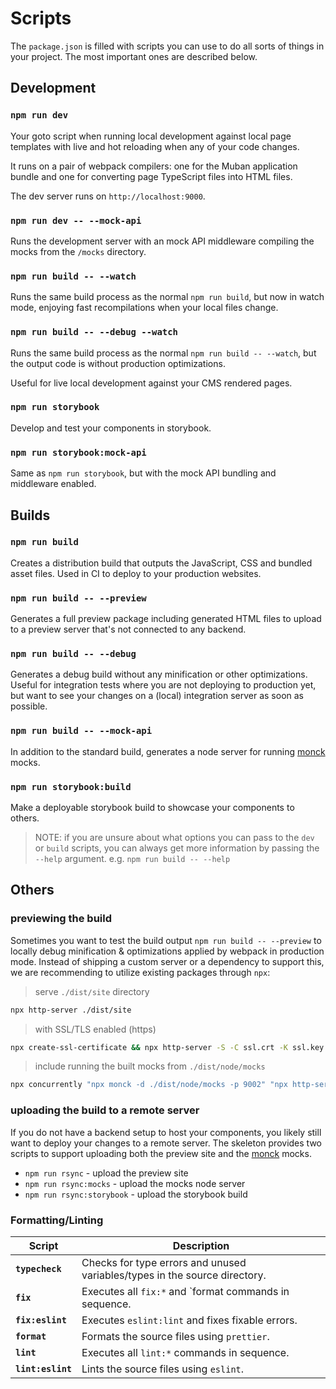 # Scripts

The `package.json` is filled with scripts you can use to do all sorts of things in your project. The most important
ones are described below.

## Development

### `npm run dev`

Your goto script when running local development against local page templates with live and hot reloading when any of
your code changes.

It runs on a pair of webpack compilers: one for the Muban application bundle and one for converting page TypeScript files into HTML files.

The dev server runs on `http://localhost:9000`.

### `npm run dev -- --mock-api`

Runs the development server with an mock API middleware compiling the mocks from the `/mocks` directory.

### `npm run build -- --watch`

Runs the same build process as the normal `npm run build`, but now in watch mode, enjoying fast recompilations when
your local files change.

### `npm run build -- --debug --watch`

Runs the same build process as the normal `npm run build -- --watch`, but the output code is without production optimizations.

Useful for live local development against your CMS rendered pages.

### `npm run storybook`

Develop and test your components in storybook.

### `npm run storybook:mock-api`

Same as `npm run storybook`, but with the mock API bundling and middleware enabled.

## Builds

### `npm run build`

Creates a distribution build that outputs the JavaScript, CSS and bundled asset files. Used in CI to deploy to your production websites.

### `npm run build -- --preview`

Generates a full preview package including generated HTML files to upload to a preview server that's not connected to
any backend.

### `npm run build -- --debug`

Generates a debug build without any minification or other optimizations. Useful for integration tests
where you are not deploying to production yet, but want to see your changes on a (local) integration server as soon
as possible.

### `npm run build -- --mock-api`

In addition to the standard build, generates a node server for running [monck](https://github.com/mediamonks/monck) mocks.

### `npm run storybook:build`

Make a deployable storybook build to showcase your components to others.

> NOTE: if you are unsure about what options you can pass to the `dev` or `build` scripts, you can always get more information
> by passing the `--help` argument. e.g. `npm run build -- --help`

## Others

### previewing the build

Sometimes you want to test the build output `npm run build -- --preview` to locally debug minification & optimizations applied by webpack in production mode.
Instead of shipping a custom server or a dependency to support this, we are recommending to utilize existing packages through `npx`:

> serve `./dist/site` directory

```bash
npx http-server ./dist/site
```

> with SSL/TLS enabled (https)

```bash
npx create-ssl-certificate && npx http-server -S -C ssl.crt -K ssl.key
```

> include running the built mocks from `./dist/node/mocks`

```bash
npx concurrently "npx monck -d ./dist/node/mocks -p 9002" "npx http-server ./dist/site --proxy http://localhost:9002"
```

### uploading the build to a remote server

If you do not have a backend setup to host your components, you likely still want to deploy your changes to a remote server.
The skeleton provides two scripts to support uploading both the preview site and the [monck](https://github.com/mediamonks/monck) mocks.

- `npm run rsync` - upload the preview site
- `npm run rsync:mocks` - upload the mocks node server
- `npm run rsync:storybook` - upload the storybook build

### Formatting/Linting

| Script            | Description                                                                |
| ----------------- | -------------------------------------------------------------------------- |
| **`typecheck`**   | Checks for type errors and unused variables/types in the source directory. |
| **`fix`**         | Executes all `fix:*` and `format commands in sequence.                     |
| **`fix:eslint`**  | Executes `eslint:lint` and fixes fixable errors.                           |
| **`format`**      | Formats the source files using `prettier`.                                 |
| **`lint`**        | Executes all `lint:*` commands in sequence.                                |
| **`lint:eslint`** | Lints the source files using `eslint`.                                     |
